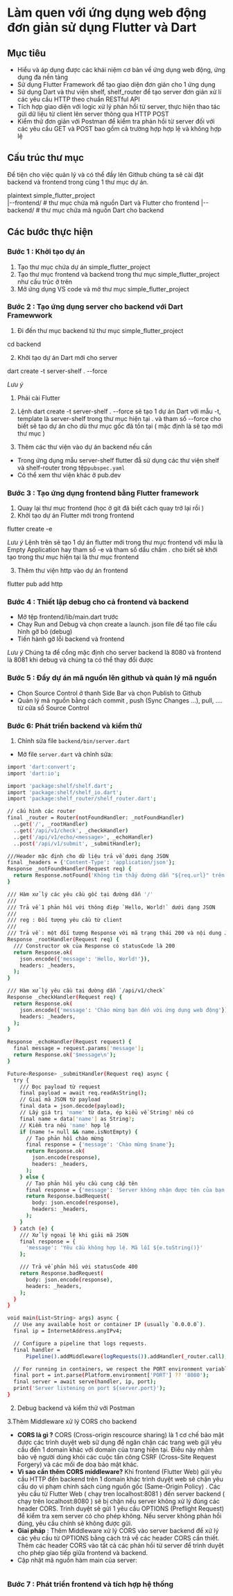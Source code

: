 # Làm quen với ứng dụng web động đơn giản sử dụng Flutter và Dart

## Mục tiêu

- Hiểu và áp dụng được các khái niệm cơ bản về ứng dụng web động, ứng dụng đa nền tảng
- Sử dụng Flutter Framework để tạo giao diện đơn giản cho 1 ứng dụng
- Sử dụng Dart và thư viện shelf, shelf_router để tạo server đơn giản xử lí các yêu cầu HTTP theo chuẩn RESTful API
- Tích hợp giao diện với logic xử lý phản hồi từ server, thực hiện thao tác gửi dữ liệu từ client lên server thông qua HTTP POST
- Kiểm thử đơn giản với Postman để kiểm tra phản hồi từ server đối với các yêu cầu GET và POST bao gồm cả trường hợp hợp lệ và không hợp lệ

## Cấu trúc thư mục

Để tiện cho việc quản lý và có thể đầy lên Github chúng ta sẽ cài đặt backend và frontend trong cùng 1 thư mục dự án.

plaintext
simple_flutter_project\
|--frontend/ # thư mục chứa mã nguồn Dart và Flutter cho frontend
|--backend/ # thư mục chứa mã nguồn Dart cho backend

## Các bước thực hiện

### Bước 1 : Khởi tạo dự án

1. Tạo thư mục chứa dự án simple_flutter_project
2. Tạo thư mục frontend và backend trong thư mục simple_flutter_project như cấu trúc ở trên
3. Mở ứng dụng VS code và mở thư mục simple_flutter_project

### Bước 2 : Tạo ứng dụng server cho backend với Dart Framewwork

1. Đi đến thư mục backend từ thư mục simple_flutter_project

cd backend

2. Khởi tạo dự án Dart mới cho server

dart create -t server-shelf . --force

_Lưu ý_

1.  Phải cài Flutter
2.  Lệnh dart create -t server-shelf . --force sẽ tạo 1 dự án Dart với mẫu -t, template là server-shelf trong thư mục hiện tại . và tham số --force cho biết sẽ tạo dự án cho dù thư mục gốc đã tồn tại ( mặc định là sẽ tạo mới thư mục )

3.  Thêm các thư viện vào dự án backend nếu cần

- Trong ứng dụng mẫu server-shelf flutter đẫ sử dụng các thư viện shelf và shelf-router trong tệp`pubspec.yaml`
- Có thể xem thư viện khác ở pub.dev

### Bước 3 : Tạo ứng dụng frontend bằng Flutter framework

1. Quay lại thư mục frontend (học ở git đã biết cách quay trở lại rồi )
2. Khởi tạo dự án Flutter mới trong frontend

flutter create -e

_Lưu ý_ Lệnh trên sẽ tạo 1 dự án flutter mới trong thư mục frontend với mẫu là Empty Application hay tham số -e và tham số dấu chấm . cho biết sẽ khởi tạo trong thư mục hiện tại là thư mục frontend

3. Thêm thư viện http vào dự án frontend

flutter pub add http

### Bước 4 : Thiết lập debug cho cả frontend và backend

- Mở tệp frontend/lib/main.dart trước
- Chạy Run and Debug và chọn create a launch. json file để tạo file cấu hình gỡ bỏ (debug)
- Tiến hành gỡ lỗi backend và frontend

_Lưu ý_ Chúng ta để cổng mặc định cho server backend là 8080 và frontend là 8081 khi debug và chúng ta có thể thay đổi được

### Bước 5 : Đẩy dự án mã nguồn lên github và quản lý mã nguồn

- Chọn Source Control ở thanh Side Bar và chọn Publish to Github
- Quản lý mã nguồn bằng cách commit , push (Sync Changes ...), pull, .... từ cửa sổ Source Control

### Bước 6: Phát triển backend và kiểm thử

1. Chỉnh sửa file `backend/bin/server.dart`

- Mở file `server.dart` và chỉnh sửa:

```bash
import 'dart:convert';
import 'dart:io';

import 'package:shelf/shelf.dart';
import 'package:shelf/shelf_io.dart';
import 'package:shelf_router/shelf_router.dart';

// cấu hình các router
final _router = Router(notFoundHandler: _notFoundHandler)
  ..get('/', _rootHandler)
  ..get('/api/v1/check', _checkHandler)
  ..get('/api/v1/echo/<message>', _echoHandler)
  ..post('/api/v1/submit', _submitHandler);

///Header mặc định cho dữ liệu trả về dưới dạng JSON
final _headers = {'Content-Type': 'application/json'};
Response _notFoundHandler(Request req) {
  return Response.notFound('Không tìm thấy đường dẫn "${req.url}" trên server');
}

/// Hàm xử lý các yêu cầu gốc tại đường dẫn '/'
///
/// Trả về 1 phản hồi với thông điệp `Hello, World!` dưới dạng JSON
///
/// reg : Đối tượng yêu cầu từ client
///
/// Trả về : một đối tượng Response với mã trạng thái 200 và nội dung JSON
Response _rootHandler(Request req) {
  /// Constructor ok của Response có statusCode là 200
  return Response.ok(
    json.encode({'message': 'Hello, World!'}),
    headers: _headers,
  );
}

/// Hàm xử lý yêu cầu tại đường dẫn `/api/v1/check`
Response _checkHandler(Request req) {
  return Response.ok(
    json.encode({'message': 'Chào mừng bạn đến với ứng dụng web động'}),
    headers: _headers,
  );
}

Response _echoHandler(Request request) {
  final message = request.params['message'];
  return Response.ok('$message\n');
}

Future<Response> _submitHandler(Request req) async {
  try {
    /// Đọc payload từ request
    final payload = await req.readAsString();
    // Giaỉ mã JSON từ payload
    final data = json.decode(payload);
    // Lấy giá trị 'name' từ data, ép kiểu về String? nếu có
    final name = data['name'] as String?;
    // Kiểm tra nếu 'name' hợp lệ
    if (name != null && name.isNotEmpty) {
      // Tạo phản hồi chào mừng
      final response = {'message': 'Chào mừng $name'};
      return Response.ok(
        json.encode(response),
        headers: _headers,
      );
    } else {
      // Tạo phản hồi yêu cầu cung cấp tên
      final response = {'message': 'Server không nhận được tên của bạn.'};
      return Response.badRequest(
        body: json.encode(response),
        headers: _headers,
      );
    }
  } catch (e) {
    /// Xử lý ngoại lệ khi giải mã JSON
    final response = {
      'message': 'Yêu cầu không hợp lệ. Mã lỗi ${e.toString()}'
    };

    /// Trả về phản hồi với statusCode 400
    return Response.badRequest(
      body: json.encode(response),
      headers: _headers,
    );
  }
}

void main(List<String> args) async {
  // Use any available host or container IP (usually `0.0.0.0`).
  final ip = InternetAddress.anyIPv4;

  // Configure a pipeline that logs requests.
  final handler =
      Pipeline().addMiddleware(logRequests()).addHandler(_router.call);

  // For running in containers, we respect the PORT environment variable.
  final port = int.parse(Platform.environment['PORT'] ?? '8080');
  final server = await serve(handler, ip, port);
  print('Server listening on port ${server.port}');
}
```

2. Debug backend và kiểm thử với Postman

3.Thêm Middleware xử lý CORS cho backend

- **CORS là gì ?** CORS (Cross-origin rescource sharing) là 1 cơ chế bảo mật được các trình duyệt web sử dụng để ngăn chặn các trang web gửi yêu cầu đến 1 domain khác với domain của trang hiện tại. Điều này nhằm bảo vệ người dùng khỏi các cuộc tấn công CSRF (Cross-Site Request Forgery) và các mối đe doạ bảo mật khác.
- **Vì sao cần thêm CORS middleware?** Khi frontend (Flutter Web) gửi yêu cầu HTTP đến backend trên 1 domain khác trình duyệt web sẽ chặn yêu cầu do vi phạm chính sách cùng nguồn gốc (Same-Origin Policy) . Các yêu cầu từ Flutter Web ( chạy tren localhost:8081 ) đến server backend ( chạy trên localhost:8080 ) sẽ bị chặn nếu server không xử lý đúng các header CORS. Trình duyệt sẽ gửi 1 yêu cầu OPTIONS (Preflight Request) để kiểm tra xem server có cho phép không. Nếu server không phản hồi đúng, yêu cầu chính sẽ không được gửi.
- **Giaỉ pháp** : Thêm Middleware xử lý CORS vào server backend để xử lý các yêu cầu từ OPTIONS bằng cách trả về các header CORS cần thiết. Thêm các header CORS vào tất cả các phản hồi từ server để trình duyệt cho phép giao tiếp giữa frontend và backend.
- Cập nhật mã nguồn hàm main của server:

```dart

```

### Bước 7 : Phát triển frontend và tích hợp hệ thống
